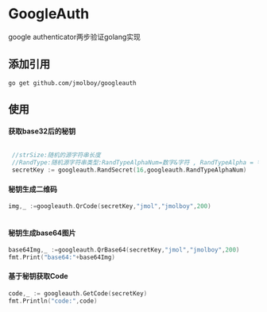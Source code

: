 # GoogleAuth

google authenticator两步验证golang实现

## 添加引用

```shell
go get github.com/jmolboy/googleauth
```




## 使用
#### 获取base32后的秘钥

```go

 //strSize:随机的源字符串长度
 //RandType:随机源字符串类型:RandTypeAlphaNum=数字&字符 , RandTypeAlpha = 字母 , RandTypeNum=仅数字 
 secretKey := googleauth.RandSecret(16,googleauth.RandTypeAlphaNum)

```

#### 秘钥生成二维码

```go
img,_ :=googleauth.QrCode(secretKey,"jmol","jmolboy",200)
	
```


#### 秘钥生成base64图片

```go
base64Img,_ :=googleauth.QrBase64(secretKey,"jmol","jmolboy",200)
fmt.Print("base64:"+base64Img)
```

#### 基于秘钥获取Code

```go
code,_ := googleauth.GetCode(secretKey)
fmt.Println("code:",code)
```
